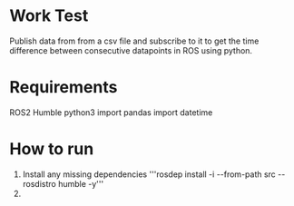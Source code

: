 # Work Test
Publish data from from a csv file and subscribe to it to get the time difference between consecutive datapoints in ROS using python.

# Requirements
ROS2 Humble
python3
import pandas
import datetime

# How to run
1)  Install any missing dependencies '''rosdep install -i --from-path src --rosdistro humble -y'''
2)  
